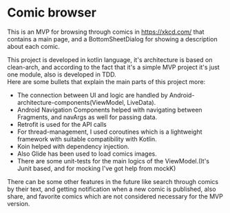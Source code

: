 # Comic browser
This is an MVP for browsing through comics in https://xkcd.com/ that contains a main page, and a BottomSheetDialog for showing a description about each comic.

This project is developed in kotlin language, it's architecture is based on clean-arch, and according to the fact that it's a simple MVP project it's just one module, also is developed in TDD.    
Here are some bullets that explain the main parts of this project more:   
- The connection between UI and logic are handled by Android-architecture-components(ViewModel, LiveData). 
- Android Navigation Components helped with navigating between Fragments, and navArgs as well for passing data.
- Retrofit is used for the API calls
- For thread-management, I used coroutines which is a lightweight framework with suitable compatibility with Kotlin.
- Koin helped with dependency injection.
- Also Glide has been used to load comics images.
- There are some unit-tests for the main logics of the ViewModel.(It's Junit based, and for mocking I've got help from mockK)

There can be some other features in the future like search through comics by their text, and getting notification when a new comic is published, also share, and favorite comics which are not considered necessary for the MVP version.
